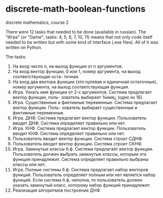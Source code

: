 # discrete-math-boolean-functions
discrete mathematics, course 2

There were 12 tasks that needed to be done (available in russian). The "Игра" (or "Game"; tasks: 4, 5, 6, 7, 10, 11) means that not only code itself needed to be written but with some kind of interface (.exe files). All of it was written on Python.

The tasks:
1. На вход число n, на выход функция от n аргументов.
2. На вход вектор функции, 0 или 1, номер аргумента, на выход соответствующая оста-
точная.
3. На вход два вектора функции (это нулевая и единичная остаточные), номер аргумента,
на выход соответствующая функция.
4. Игра. Узнать имя функции от 2-х аргументов. Система предлагает вектор функции, поль-
зователь выбирает ¾имя¿ (одно из 16).
5. Игра. Существенные и фиктивные переменные. Система предлагает вектор функции. Поль-
зователь выбирает существенные и фиктивные переменные.
6. Игра. ДНФ. Система предлагает вектор функции. Пользователь вводит ДНФ. Система
определяет правильно или нет.
7. Игра. КНФ. Система предлагает вектор функции. Пользователь вводит КНФ. Система
определяет правильно или нет.
8. Пользователь вводит вектор функции. Система строит СДНФ.
9. Пользователь вводит вектор функции. Система строит СКНФ.
10. Игра. Замкнутые классы б.ф. Система предлагает вектор функции. Пользователь должен
выбрать замкнутые классы, которым эта функция принадлежит. Система определяет правильно
выбраны классы или нет.
11. Игра. Полные системы б.ф. Система предлагает набор векторов функций. Пользователь
определяет полным или нет является набор функций. Если система б.ф. неполна, то пользователь
должен указать замкнутый класс, которому набор функций принадлежит.
12. Реализация алгоритмов построения ДНФ
